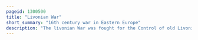 ```yaml
---
pageid: 1300500
title: "Livonian War"
short_summary: "16th century war in Eastern Europe"
description: "The livonian War was fought for the Control of old Livonia. The Tsardom of Russia faced a varying Coalition from the dano-norwegian Realm Kingdom of Sweden and the Union of the grand Duchy of Lithuania and Kingdom of Poland."
---
```

